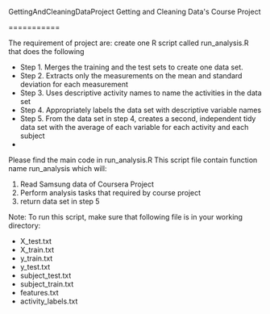 GettingAndCleaningDataProject
Getting and Cleaning Data's Course Project


===========

The requirement of project are:
create one R script called run_analysis.R that does the following

* Step 1. Merges the training and the test sets to create one data set.
* Step 2. Extracts only the measurements on the mean and standard deviation for each measurement
* Step 3. Uses descriptive activity names to name the activities in the data set
* Step 4. Appropriately labels the data set with descriptive variable names
* Step 5. From the data set in step 4, creates a second, independent tidy data set with the average of each variable for each activity and each subject
* 
Please find the main code in run_analysis.R
This script file contain function name run_analysis which will:

1. Read Samsung data of Coursera Project
2. Perform analysis tasks that required by course project
3. return data set in step 5

Note:
To run this script, make sure that following file is in your working directory:
* X_test.txt
* X_train.txt
* y_train.txt
* y_test.txt
* subject_test.txt
* subject_train.txt
* features.txt
* activity_labels.txt
